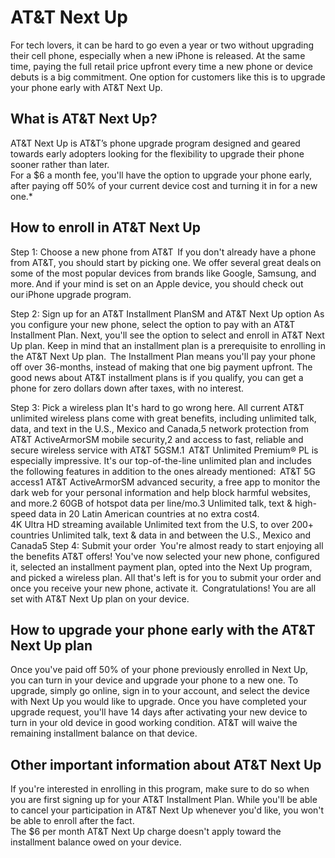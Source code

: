# AT&T Next Up

For tech lovers, it can be hard to go even a year or two without upgrading their cell phone, especially when a new iPhone is released. At the same time, paying the full retail price upfront every time a new phone or device debuts is a big commitment. One option for customers like this is to upgrade your phone early with AT&T Next Up.

## What is AT&T Next Up?

AT&T Next Up is AT&T’s phone upgrade program designed and geared towards early adopters looking for the flexibility to upgrade their phone sooner rather than later.   
For a $6 a month fee, you'll have the option to upgrade your phone early, after paying off 50% of your current device cost and turning it in for a new one.*   

## How to enroll in AT&T Next Up

Step 1: Choose a new phone from AT&T  
If you don't already have a phone from AT&T, you should start by picking one. We offer several great deals on some of the most popular devices from brands like Google, Samsung, and more. And if your mind is set on an Apple device, you should check out our iPhone upgrade program.
 
Step 2: Sign up for an AT&T Installment PlanSM and AT&T Next Up option 
As you configure your new phone, select the option to pay with an AT&T Installment Plan. Next, you'll see the option to select and enroll in AT&T Next Up plan. Keep in mind that an installment plan is a prerequisite to enrolling in the AT&T Next Up plan.  
The Installment Plan means you'll pay your phone off over 36-months, instead of making that one big payment upfront. The good news about AT&T installment plans is if you qualify, you can get a phone for zero dollars down after taxes, with no interest.  
 
Step 3: Pick a wireless plan 
It's hard to go wrong here. All current AT&T unlimited wireless plans come with great benefits, including unlimited talk, data, and text in the U.S., Mexico and Canada,5 network protection from AT&T ActiveArmorSM mobile security,2 and access to fast, reliable and secure wireless service with AT&T 5GSM.1 
AT&T Unlimited Premium® PL is especially impressive. It's our top-of-the-line unlimited plan and includes the following features in addition to the ones already mentioned:  
AT&T 5G access1 
AT&T ActiveArmorSM advanced security, a free app to monitor the dark web for your personal information and help block harmful websites, and more.2 
60GB of hotspot data per line/mo.3 
Unlimited talk, text & high-speed data in 20 Latin American countries at no extra cost4.   
4K Ultra HD streaming available 
Unlimited text from the U.S, to over 200+ countries 
Unlimited talk, text & data in and between the U.S., Mexico and Canada5
Step 4: Submit your order  
You're almost ready to start enjoying all the benefits AT&T offers! You've now selected your new phone, configured it, selected an installment payment plan, opted into the Next Up program, and picked a wireless plan. All that's left is for you to submit your order and once you receive your new phone, activate it.  
Congratulations! You are all set with AT&T Next Up plan on your device.

## How to upgrade your phone early with the AT&T Next Up plan

Once you've paid off 50% of your phone previously enrolled in Next Up, you can turn in your device and upgrade your phone to a new one. 
To upgrade, simply go online, sign in to your account, and select the device with Next Up you would like to upgrade. Once you have completed your upgrade request, you'll have 14 days after activating your new device to turn in your old device in good working condition. AT&T will waive the remaining installment balance on that device.  

## Other important information about AT&T Next Up

If you're interested in enrolling in this program, make sure to do so when you are first signing up for your AT&T Installment Plan. While you'll be able to cancel your participation in AT&T Next Up whenever you'd like, you won't be able to enroll after the fact.  
The $6 per month AT&T Next Up charge doesn't apply toward the installment balance owed on your device. 